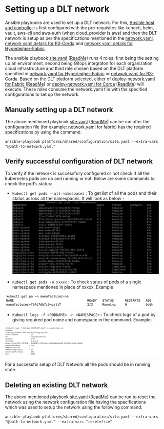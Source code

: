 # Setting up a DLT network
Ansible playbooks are used to set up a DLT network. For this, [Ansible host and controller](https://docs.ansible.com/ansible/latest/network/getting_started/basic_concepts.html) is first configured with the pre-requisites like kubectl, helm, vault, aws-cli and aws-auth (when cloud_provider is aws) and then the DLT network is setup as per the specifications mentioned in the [network.yaml](https://github.com/hyperledger-labs/blockchain-automation-framework/tree/master/platforms/hyperledger-fabric/configuration/samples/network-fabricv2.yaml), [network yaml details for R3-Corda](./corda_networkyaml.md) and [network yaml details for Hyperledger-Fabric](./fabric_networkyaml.md)

The ansible playbook [site.yaml](https://github.com/hyperledger-labs/blockchain-automation-framework/tree/master/platforms/shared/configuration/site.yaml) ([ReadMe](https://github.com/hyperledger-labs/blockchain-automation-framework/tree/master/platforms/shared/configuration/README.md)) runs 4 roles, first being the setting up an environment, second being Gitops integraton for each organization cloud infrastructure and third role chosen based on the DLT platform specified in [network.yaml for Hyperledger-Fabric](https://github.com/hyperledger-labs/blockchain-automation-framework/tree/master/platforms/hyperledger-fabric/configuration/samples/network-fabricv2.yaml) or [network.yaml for R3-Corda](https://github.com/hyperledger-labs/blockchain-automation-framework/tree/master/platforms/r3-corda/configuration/samples/network-cordav2.yaml). Based on the DLT platform selected, either of [deploy-network.yaml for Fabric](https://github.com/hyperledger-labs/blockchain-automation-framework/tree/master/platforms/hyperledger-fabric/configuration/deploy-network.yaml) ([ReadMe](https://github.com/hyperledger-labs/blockchain-automation-framework/tree/master/platforms/hyperledger-fabric/configuration/README.md)) or [deploy-network.yaml for Corda](https://github.com/hyperledger-labs/blockchain-automation-framework/tree/master/platforms/r3-corda/configuration/deploy-network.yaml) ([ReadMe](https://github.com/hyperledger-labs/blockchain-automation-framework/tree/master/platforms/r3-corda/configuration/README.md)) will execute. These roles consume the network.yaml file with the specified configurations to set up the network. 

## Manually setting up a DLT network
The above mentioned playbook [site.yaml](https://github.com/hyperledger-labs/blockchain-automation-framework/tree/master/platforms/shared/configuration/site.yaml) ([ReadMe](https://github.com/hyperledger-labs/blockchain-automation-framework/tree/master/platforms/shared/configuration/README.md)) can be run after the configuration file (for example: [network.yaml](https://github.com/hyperledger-labs/blockchain-automation-framework/tree/master/platforms/hyperledger-fabric/configuration/samples/network-fabricv2.yaml) for fabric) has the required specifications by using the command:
```
ansible-playbook platforms/shared/configuration/site.yaml --extra-vars "@path-to-network.yaml"
```

## Verify successful configuration of DLT network
To verify if the network is successfully configured or not check if all the kubernetes pods are up and running or not.
Below are some commands to check the pod's status:
* `Kubectl get pods --all-namespaces` : To get list of all the pods and their status across all the namespaces. It will look as below -
![](./../_static/ListOfPods.png)




* `Kubectl get pods -n xxxxx` : To check status of pods of a single namespace mentioned in place of xxxxx. Example

![](./../_static/GetOnePod.png)

* `Kubectl logs -f <PODNAME> -n <NAMESPACE>` : To check logs of a pod by giving required pod name and namespace in the command. Example-

![](./../_static/LogsOfPod.png)


For a successful setup of DLT Network all the pods should be in running state.


## Deleting an existing DLT network
The above mentioned playbook [site.yaml](https://github.com/hyperledger-labs/blockchain-automation-framework/tree/master/platforms/shared/configuration/site.yaml) ([ReadMe](https://github.com/hyperledger-labs/blockchain-automation-framework/tree/master/platforms/shared/configuration/README.md)) can be run to reset the network using the network configuration file having the specifications which was used to setup the network using the following command:
```
ansible-playbook platforms/shared/configuration/site.yaml --extra-vars "@path-to-network.yaml" --extra-vars "reset=true"
```